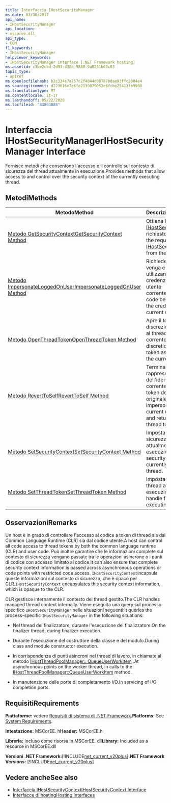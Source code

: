 ```yaml
---
title: Interfaccia IHostSecurityManager
ms.date: 03/30/2017
api_name:
- IHostSecurityManager
api_location:
- mscoree.dll
api_type:
- COM
f1_keywords:
- IHostSecurityManager
helpviewer_keywords:
- IHostSecurityManager interface [.NET Framework hosting]
ms.assetid: c3be2cbd-2d93-438b-9888-9a0251b63c03
topic_type:
- apiref
ms.openlocfilehash: b2c334c7a757c2f4044d08787bdae93ffc2804e4
ms.sourcegitcommit: d223616e7e6fe2139079052e6fcbe25413fb9900
ms.translationtype: MT
ms.contentlocale: it-IT
ms.lasthandoff: 05/22/2020
ms.locfileid: "83803888"
---
```

# <a name="ihostsecuritymanager-interface"></a><span data-ttu-id="57fba-102">Interfaccia IHostSecurityManager</span><span class="sxs-lookup"><span data-stu-id="57fba-102">IHostSecurityManager Interface</span></span>
<span data-ttu-id="57fba-103">Fornisce metodi che consentono l'accesso e il controllo sul contesto di sicurezza del thread attualmente in esecuzione.</span><span class="sxs-lookup"><span data-stu-id="57fba-103">Provides methods that allow access to and control over the security context of the currently executing thread.</span></span>  
  
## <a name="methods"></a><span data-ttu-id="57fba-104">Metodi</span><span class="sxs-lookup"><span data-stu-id="57fba-104">Methods</span></span>  
  
|<span data-ttu-id="57fba-105">Metodo</span><span class="sxs-lookup"><span data-stu-id="57fba-105">Method</span></span>|<span data-ttu-id="57fba-106">Descrizione</span><span class="sxs-lookup"><span data-stu-id="57fba-106">Description</span></span>|  
|------------|-----------------|  
|[<span data-ttu-id="57fba-107">Metodo GetSecurityContext</span><span class="sxs-lookup"><span data-stu-id="57fba-107">GetSecurityContext Method</span></span>](../../../../docs/framework/unmanaged-api/hosting/ihostsecuritymanager-getsecuritycontext-method.md)|<span data-ttu-id="57fba-108">Ottiene l'oggetto [IHostSecurityContext](ihostsecuritycontext-interface.md) richiesto dall'host.</span><span class="sxs-lookup"><span data-stu-id="57fba-108">Gets the requested [IHostSecurityContext](ihostsecuritycontext-interface.md) from the host.</span></span>|  
|[<span data-ttu-id="57fba-109">Metodo ImpersonateLoggedOnUser</span><span class="sxs-lookup"><span data-stu-id="57fba-109">ImpersonateLoggedOnUser Method</span></span>](ihostsecuritymanager-impersonateloggedonuser-method.md)|<span data-ttu-id="57fba-110">Richiede che il codice venga eseguito utilizzando le credenziali dell'identità utente corrente.</span><span class="sxs-lookup"><span data-stu-id="57fba-110">Requests that code be executed using the credentials of the current user identity.</span></span>|  
|[<span data-ttu-id="57fba-111">Metodo OpenThreadToken</span><span class="sxs-lookup"><span data-stu-id="57fba-111">OpenThreadToken Method</span></span>](ihostsecuritymanager-openthreadtoken-method.md)|<span data-ttu-id="57fba-112">Apre il token di accesso discrezionale associato al thread corrente.</span><span class="sxs-lookup"><span data-stu-id="57fba-112">Opens the discretionary access token associated with the current thread.</span></span>|  
|[<span data-ttu-id="57fba-113">Metodo RevertToSelf</span><span class="sxs-lookup"><span data-stu-id="57fba-113">RevertToSelf Method</span></span>](ihostsecuritymanager-reverttoself-method.md)|<span data-ttu-id="57fba-114">Termina la rappresentazione dell'identità dell'utente corrente e restituisce il token del thread originale.</span><span class="sxs-lookup"><span data-stu-id="57fba-114">Terminates impersonation of the current user identity and returns the original thread token.</span></span>|  
|[<span data-ttu-id="57fba-115">Metodo SetSecurityContext</span><span class="sxs-lookup"><span data-stu-id="57fba-115">SetSecurityContext Method</span></span>](ihostsecuritymanager-setsecuritycontext-method.md)|<span data-ttu-id="57fba-116">Imposta il contesto di sicurezza per il thread attualmente in esecuzione.</span><span class="sxs-lookup"><span data-stu-id="57fba-116">Sets the security context for the currently executing thread.</span></span>|  
|[<span data-ttu-id="57fba-117">Metodo SetThreadToken</span><span class="sxs-lookup"><span data-stu-id="57fba-117">SetThreadToken Method</span></span>](ihostsecuritymanager-setthreadtoken-method.md)|<span data-ttu-id="57fba-118">Imposta un handle per il thread attualmente in esecuzione.</span><span class="sxs-lookup"><span data-stu-id="57fba-118">Sets a handle for the currently executing thread.</span></span>|  
  
## <a name="remarks"></a><span data-ttu-id="57fba-119">Osservazioni</span><span class="sxs-lookup"><span data-stu-id="57fba-119">Remarks</span></span>  
 <span data-ttu-id="57fba-120">Un host è in grado di controllare l'accesso al codice a token di thread sia dal Common Language Runtime (CLR) sia dal codice utente.</span><span class="sxs-lookup"><span data-stu-id="57fba-120">A host can control all code access to thread tokens by both the common language runtime (CLR) and user code.</span></span> <span data-ttu-id="57fba-121">Può inoltre garantire che le informazioni complete sul contesto di sicurezza vengano passate tra le operazioni asincrone o i punti di codice con accesso limitato al codice.</span><span class="sxs-lookup"><span data-stu-id="57fba-121">It can also ensure that complete security context information is passed across asynchronous operations or code points with restricted code access.</span></span> <span data-ttu-id="57fba-122">`IHostSecurityContext`incapsula queste informazioni sul contesto di sicurezza, che è opaco per CLR.</span><span class="sxs-lookup"><span data-stu-id="57fba-122">`IHostSecurityContext` encapsulates this security context information, which is opaque to the CLR.</span></span>  
  
 <span data-ttu-id="57fba-123">CLR gestisce internamente il contesto del thread gestito.</span><span class="sxs-lookup"><span data-stu-id="57fba-123">The CLR handles managed thread context internally.</span></span> <span data-ttu-id="57fba-124">Viene eseguita una query sul processo specifico `IHostSecurityManager` nelle situazioni seguenti:</span><span class="sxs-lookup"><span data-stu-id="57fba-124">It queries the process-specific `IHostSecurityManager` in the following situations:</span></span>  
  
- <span data-ttu-id="57fba-125">Nel thread del finalizzatore, durante l'esecuzione del finalizzatore.</span><span class="sxs-lookup"><span data-stu-id="57fba-125">On the finalizer thread, during finalizer execution.</span></span>  
  
- <span data-ttu-id="57fba-126">Durante l'esecuzione del costruttore della classe e del modulo.</span><span class="sxs-lookup"><span data-stu-id="57fba-126">During class and module constructor execution.</span></span>  
  
- <span data-ttu-id="57fba-127">In corrispondenza di punti asincroni nel thread di lavoro, in chiamate al metodo [IHostThreadPoolManager:: QueueUserWorkItem](ihostthreadpoolmanager-queueuserworkitem-method.md) .</span><span class="sxs-lookup"><span data-stu-id="57fba-127">At asynchronous points on the worker thread, in calls to the [IHostThreadPoolManager::QueueUserWorkItem](ihostthreadpoolmanager-queueuserworkitem-method.md) method.</span></span>  
  
- <span data-ttu-id="57fba-128">In manutenzione delle porte di completamento I/O.</span><span class="sxs-lookup"><span data-stu-id="57fba-128">In servicing of I/O completion ports.</span></span>  
  
## <a name="requirements"></a><span data-ttu-id="57fba-129">Requisiti</span><span class="sxs-lookup"><span data-stu-id="57fba-129">Requirements</span></span>  
 <span data-ttu-id="57fba-130">**Piattaforme:** vedere [Requisiti di sistema di .NET Framework](../../get-started/system-requirements.md).</span><span class="sxs-lookup"><span data-stu-id="57fba-130">**Platforms:** See [System Requirements](../../get-started/system-requirements.md).</span></span>  
  
 <span data-ttu-id="57fba-131">**Intestazione:** MSCorEE. h</span><span class="sxs-lookup"><span data-stu-id="57fba-131">**Header:** MSCorEE.h</span></span>  
  
 <span data-ttu-id="57fba-132">**Libreria:** Incluso come risorsa in MSCorEE. dll</span><span class="sxs-lookup"><span data-stu-id="57fba-132">**Library:** Included as a resource in MSCorEE.dll</span></span>  
  
 <span data-ttu-id="57fba-133">**Versioni .NET Framework:**[!INCLUDE[net_current_v20plus](../../../../includes/net-current-v20plus-md.md)]</span><span class="sxs-lookup"><span data-stu-id="57fba-133">**.NET Framework Versions:** [!INCLUDE[net_current_v20plus](../../../../includes/net-current-v20plus-md.md)]</span></span>  
  
## <a name="see-also"></a><span data-ttu-id="57fba-134">Vedere anche</span><span class="sxs-lookup"><span data-stu-id="57fba-134">See also</span></span>

- [<span data-ttu-id="57fba-135">Interfaccia IHostSecurityContext</span><span class="sxs-lookup"><span data-stu-id="57fba-135">IHostSecurityContext Interface</span></span>](ihostsecuritycontext-interface.md)
- [<span data-ttu-id="57fba-136">Interfacce di hosting</span><span class="sxs-lookup"><span data-stu-id="57fba-136">Hosting Interfaces</span></span>](hosting-interfaces.md)
